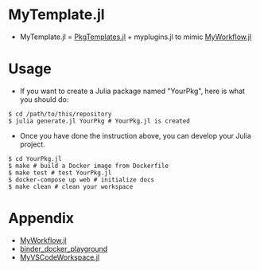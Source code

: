 # MyTemplate.jl

- MyTemplate.jl = [PkgTemplates.jl](https://github.com/invenia/PkgTemplates.jl) + myplugins.jl to mimic [MyWorkflow.jl](https://github.com/terasakisatoshi/MyWorkflow.jl)

# Usage

- If you want to create a Julia package named "YourPkg", here is what you should do:

```console
$ cd /path/to/this/repository
$ julia generate.jl YourPkg # YourPkg.jl is created
```

- Once you have done the instruction above, you can develop your Julia project.

```console
$ cd YourPkg.jl
$ make # build a Docker image from Dockerfile
$ make test # test YourPkg.jl
$ docker-compose up web # initialize docs
$ make clean # clean your workspace
```

# Appendix

- [MyWorkflow.jl](https://github.com/terasakisatoshi/MyWorkflow.jl)
- [binder_docker_playground](https://github.com/terasakisatoshi/binder_docker_playground)
- [MyVSCodeWorkspace.jl](https://github.com/terasakisatoshi/MyVSCodeWorkspace.jl)

